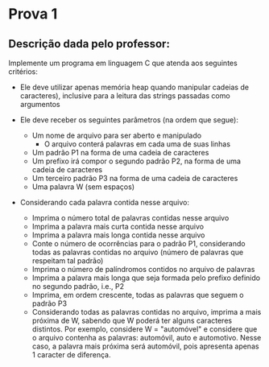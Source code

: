 # Prova 1

## Descrição dada pelo professor:

Implemente um programa em linguagem C que atenda aos seguintes critérios:

- Ele deve utilizar apenas memória heap quando manipular cadeias de
  caracteres), inclusive para a leitura das strings passadas como argumentos
- Ele deve receber os seguintes parâmetros (na ordem que segue):

	* Um nome de arquivo para ser aberto e manipulado
		- O arquivo conterá palavras em cada uma de suas linhas
	* Um padrão P1 na forma de uma cadeia de caracteres
	* Um prefixo irá compor o segundo padrão P2, na forma de uma cadeia de caracteres
	* Um terceiro padrão P3 na forma de uma cadeia de caracteres
	* Uma palavra W (sem espaços)

- Considerando cada palavra contida nesse arquivo:

	* Imprima o número total de palavras contidas nesse arquivo
	* Imprima a palavra mais curta contida nesse arquivo
	* Imprima a palavra mais longa contida nesse arquivo
	* Conte o número de ocorrências para o padrão P1, considerando todas
	  as palavras contidas no arquivo (número de palavras que respeitam
	  tal padrão)
	* Imprima o número de palíndromos contidos no arquivo de palavras
	* Imprima a palavra mais longa que seja formada pelo prefixo definido
	  no segundo padrão, i.e., P2
	* Imprima, em ordem crescente, todas as palavras que seguem o padrão P3
	* Considerando todas as palavras contidas no arquivo, imprima a mais
	  próxima de W, sabendo que W poderá ter alguns caracteres distintos.
	  Por exemplo, considere W = "automóvel" e considere que o arquivo
	  contenha as palavras: automóvil, auto e automotivo. Nesse caso, a
	  palavra mais próxima será automóvil, pois apresenta apenas 1
	  caracter de diferença.